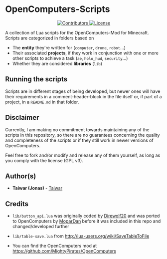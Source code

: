 # OpenComputers-Scripts
<p align="center">
    <a href="https://github.com/Taiwar/OpenComputers-Scripts/contributors">
        <img src="https://img.shields.io/github/contributors/Taiwar/OpenComputers-Scripts" alt="Contributors"/>
    </a>
    <a href="https://github.com/Taiwar/OpenComputers-Scripts/blob/master/LICENSE">
        <img src="https://img.shields.io/github/license/Taiwar/OpenComputers-Scripts" alt="License"/>
    </a>
</p>

A collection of Lua scripts for the OpenComputers-Mod for Minecraft.
Scripts are categorized in folders based on 

* The **entity** they're written for (`computer`, `drone`, `robot`...) 
* Their associated **projects**, if they work in conjunction with one or more other scripts to achieve a task
  (`ae`, `holo_hud`, `security`...)
* Whether they are considered **libraries** (`lib`)
  
## Running the scripts
Scripts are in different stages of being developed, but newer ones will have their requirements in a comment-header-block
in the file itself or, if part of a project, in a `README.md` in that folder.

## Disclaimer
Currently, I am making no commitment towards maintaining any of the scripts in this repository, so there are no 
guarantees concerning the quality and completeness of the scripts or if they still work in newer versions of OpenComputers.

Feel free to fork and/or modify and release any of them yourself, as long as you comply with the license (GPL v3).

## Author(s)

* **Taiwar (Jonas)** - [Taiwar](https://github.com/Taiwar)

## Credits
* `lib/button_api.lua` was originally coded by [Direwolf20](https://github.com/Direwolf20-MC) 
and was ported to OpenComputers by [MoparDan](https://oc.cil.li/profile/491-mopardan/) 
before it was included in this repo and changed/developed further

* `lib/table-save.lua` from http://lua-users.org/wiki/SaveTableToFile

* You can find the OpenComputers mod at https://github.com/MightyPirates/OpenComputers
